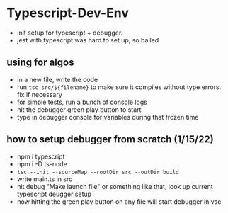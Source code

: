 # Typescript-Dev-Env

- init setup for typescript + debugger.
- jest with typescript was hard to set up, so bailed

## using for algos

- in a new file, write the code
- run `tsc src/${filename}` to make sure it compiles without type errors. fix if necessary
- for simple tests, run a bunch of console logs
- hit the debugger green play button to start
- type in debugger console for variables during that frozen time

## how to setup debugger from scratch (1/15/22)

- npm i typescript
- npm i -D ts-node
- `tsc --init --sourceMap --rootDir src --outDir build`
- write main.ts in src
- hit debug "Make launch file" or something like that, look up current typescript deugger setup
- now hitting the green play button on any file will start debugger in vsc
